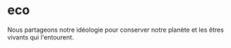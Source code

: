 # eco
Nous partageons notre idéologie pour conserver notre planète et les êtres vivants qui l'entourent.
